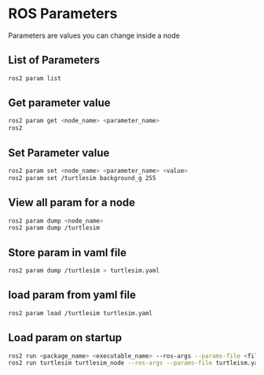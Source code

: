 # ROS Parameters

Parameters are values you can change inside a node

## List of Parameters

```bash
ros2 param list
```
## Get parameter value

```bash
ros2 param get <node_name> <parameter_name>
ros2 
```
## Set Parameter value

```bash
ros2 param set <node_name> <parameter_name> <value>
ros2 param set /turtlesim background_g 255
```
## View all param for a node

```bash
ros2 param dump <node_name>
ros2 param dump /turtlesim
```
## Store param in vaml file

```bash
ros2 param dump /turtlesim > turtlesim.yaml
```
## load param from yaml file

```bash
ros2 param load /turtlesim turtlesim.yaml
```

## Load param on startup
```bash
ros2 run <package_name> <executable_name> --ros-args --params-file <file_name>
ros2 run turtlesim turtlesim_node --ros-args --params-file turtleism.yaml
```